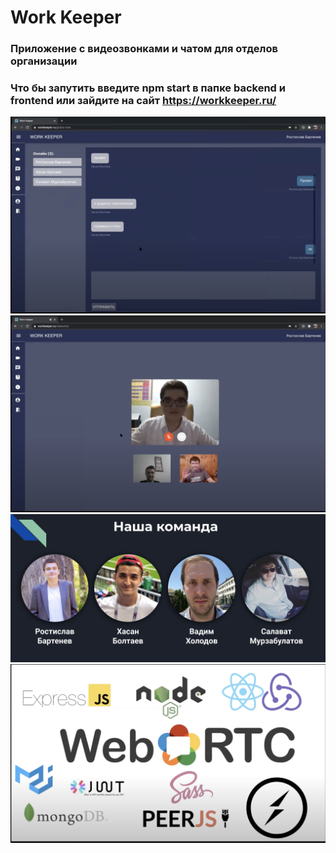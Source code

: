 # Work Keeper

### Приложение с видеозвонками и чатом для отделов организации 

### Что бы запутить введите npm start в папке backend и frontend или зайдите на сайт https://workkeeper.ru/

![](Info/chat.png )​
![](Info/videochat.png )
![](Info/team.png )
![](Info/tech.png )
